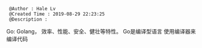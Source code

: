 ```
 @Author : Hale Lv
 @Created Time : 2019-08-29 22:23:25
 @Description : 
```

Go: Golang， 效率、性能、安全、健壮等特性。
	Go是编译型语言
		使用编译器来编译代码
		
